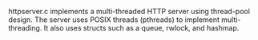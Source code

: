 httpserver.c implements a multi-threaded HTTP server using thread-pool design.
The server uses POSIX threads (pthreads) to implement multi-threading.
It also uses structs such as a queue, rwlock, and hashmap. 
